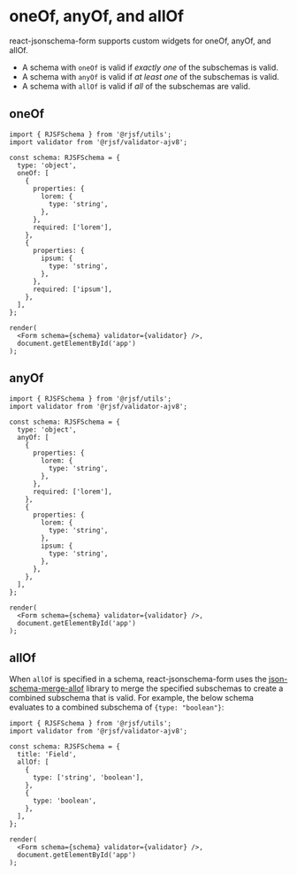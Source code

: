 # oneOf, anyOf, and allOf

react-jsonschema-form supports custom widgets for oneOf, anyOf, and allOf.

- A schema with `oneOf` is valid if _exactly one_ of the subschemas is valid.
- A schema with `anyOf` is valid if _at least one_ of the subschemas is valid.
- A schema with `allOf` is valid if _all_ of the subschemas are valid.

## oneOf

```tsx
import { RJSFSchema } from '@rjsf/utils';
import validator from '@rjsf/validator-ajv8';

const schema: RJSFSchema = {
  type: 'object',
  oneOf: [
    {
      properties: {
        lorem: {
          type: 'string',
        },
      },
      required: ['lorem'],
    },
    {
      properties: {
        ipsum: {
          type: 'string',
        },
      },
      required: ['ipsum'],
    },
  ],
};

render(
  <Form schema={schema} validator={validator} />,
  document.getElementById('app')
);
```

## anyOf

```tsx
import { RJSFSchema } from '@rjsf/utils';
import validator from '@rjsf/validator-ajv8';

const schema: RJSFSchema = {
  type: 'object',
  anyOf: [
    {
      properties: {
        lorem: {
          type: 'string',
        },
      },
      required: ['lorem'],
    },
    {
      properties: {
        lorem: {
          type: 'string',
        },
        ipsum: {
          type: 'string',
        },
      },
    },
  ],
};

render(
  <Form schema={schema} validator={validator} />,
  document.getElementById('app')
);
```

## allOf

When `allOf` is specified in a schema, react-jsonschema-form uses the [json-schema-merge-allof](https://github.com/mokkabonna/json-schema-merge-allof) library to merge the specified subschemas to create a combined subschema that is valid. For example, the below schema evaluates to a combined subschema of `{type: "boolean"}`:

```tsx
import { RJSFSchema } from '@rjsf/utils';
import validator from '@rjsf/validator-ajv8';

const schema: RJSFSchema = {
  title: 'Field',
  allOf: [
    {
      type: ['string', 'boolean'],
    },
    {
      type: 'boolean',
    },
  ],
};

render(
  <Form schema={schema} validator={validator} />,
  document.getElementById('app')
);
```
